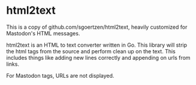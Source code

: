 # html2text

This is a copy of github.com/sgoertzen/html2text, heavily customized for
Mastodon's HTML messages.

html2text is an HTML to text converter written in Go.
This library will strip the html tags from the source and perform clean up on the text.
This includes things like adding new lines correctly and appending on urls from links.

For Mastodon tags, URLs are not displayed.
